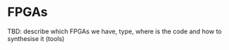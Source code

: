 FPGAs
=======

TBD: describe which FPGAs we have, type, where is the code and how to synthesise it (tools)
